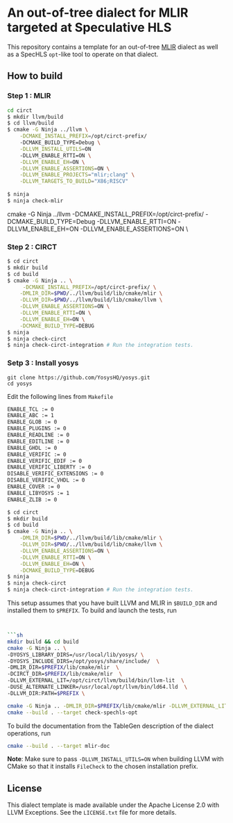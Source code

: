 # An out-of-tree dialect for MLIR targeted at Speculative HLS

This repository contains a template for an out-of-tree [MLIR](https://mlir.llvm.org/) dialect as well as a
SpecHLS `opt`-like tool to operate on that dialect.

## How to build

### Step 1 : MLIR

```sh
cd circt
$ mkdir llvm/build
$ cd llvm/build
$ cmake -G Ninja ../llvm \
    -DCMAKE_INSTALL_PREFIX=/opt/circt-prefix/
    -DCMAKE_BUILD_TYPE=Debug \
    -DLLVM_INSTALL_UTILS=ON
    -DLLVM_ENABLE_RTTI=ON \
    -DLLVM_ENABLE_EH=ON \
    -DLLVM_ENABLE_ASSERTIONS=ON \
    -DLLVM_ENABLE_PROJECTS="mlir;clang" \
    -DLLVM_TARGETS_TO_BUILD="X86;RISCV" 
    
$ ninja
$ ninja check-mlir
```
cmake -G Ninja ../llvm -DCMAKE_INSTALL_PREFIX=/opt/circt-prefix/ -DCMAKE_BUILD_TYPE=Debug -DLLVM_ENABLE_RTTI=ON -DLLVM_ENABLE_EH=ON -DLLVM_ENABLE_ASSERTIONS=ON \
### Step 2 : CIRCT

```sh
$ cd circt
$ mkdir build
$ cd build
$ cmake -G Ninja .. \
     -DCMAKE_INSTALL_PREFIX=/opt/circt-prefix/ \
    -DMLIR_DIR=$PWD/../llvm/build/lib/cmake/mlir \
    -DLLVM_DIR=$PWD/../llvm/build/lib/cmake/llvm \
    -DLLVM_ENABLE_ASSERTIONS=ON \
    -DLLVM_ENABLE_RTTI=ON \
    -DLLVM_ENABLE_EH=ON \
    -DCMAKE_BUILD_TYPE=DEBUG
$ ninja
$ ninja check-circt
$ ninja check-circt-integration # Run the integration tests.
```
### Setp 3 : Install yosys

```
git clone https://github.com/YosysHQ/yosys.git
cd yosys
```

Edit the following lines from ```Makefile```  

```sh
ENABLE_TCL := 0
ENABLE_ABC := 1
ENABLE_GLOB := 0
ENABLE_PLUGINS := 0
ENABLE_READLINE := 0
ENABLE_EDITLINE := 0
ENABLE_GHDL := 0
ENABLE_VERIFIC := 0
ENABLE_VERIFIC_EDIF := 0
ENABLE_VERIFIC_LIBERTY := 0
DISABLE_VERIFIC_EXTENSIONS := 0
DISABLE_VERIFIC_VHDL := 0
ENABLE_COVER := 0
ENABLE_LIBYOSYS := 1
ENABLE_ZLIB := 0
```

```sh
$ cd circt
$ mkdir build
$ cd build
$ cmake -G Ninja .. \
    -DMLIR_DIR=$PWD/../llvm/build/lib/cmake/mlir \
    -DLLVM_DIR=$PWD/../llvm/build/lib/cmake/llvm \
    -DLLVM_ENABLE_ASSERTIONS=ON \
    -DLLVM_ENABLE_RTTI=ON \
    -DLLVM_ENABLE_EH=ON \
    -DCMAKE_BUILD_TYPE=DEBUG
$ ninja
$ ninja check-circt
$ ninja check-circt-integration # Run the integration tests.
```



This setup assumes that you have built LLVM and MLIR in `$BUILD_DIR` and installed them to `$PREFIX`. To build and launch the tests, run
```sh


```sh
mkdir build && cd build
cmake -G Ninja .. \
-DYOSYS_LIBRARY_DIRS=/usr/local/lib/yosys/ \ 
-DYOSYS_INCLUDE_DIRS=/opt/yosys/share/include/  \
-DMLIR_DIR=$PREFIX/lib/cmake/mlir  \
-DCIRCT_DIR=$PREFIX/lib/cmake/mlir  \
-DLLVM_EXTERNAL_LIT=/opt/circt/llvm/build/bin/llvm-lit  \
-DUSE_ALTERNATE_LINKER=/usr/local/opt/llvm/bin/ld64.lld  \
-DLLVM_DIR:PATH=$PREFIX \

cmake -G Ninja .. -DMLIR_DIR=$PREFIX/lib/cmake/mlir -DLLVM_EXTERNAL_LIT=$BUILD_DIR/bin/llvm-lit
cmake --build . --target check-spechls-opt
```
To build the documentation from the TableGen description of the dialect
operations, run
```sh
cmake --build . --target mlir-doc
```
**Note**: Make sure to pass `-DLLVM_INSTALL_UTILS=ON` when building LLVM with
CMake so that it installs `FileCheck` to the chosen installation prefix.

## License

This dialect template is made available under the Apache License 2.0 with LLVM Exceptions. See the `LICENSE.txt` file for more details.

